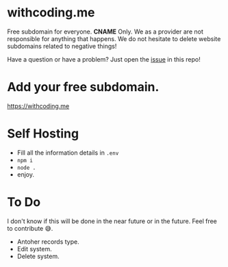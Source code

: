 # withcoding.me

Free subdomain for everyone. **CNAME** Only. We as a provider are not responsible for anything that happens. We do not hesitate to delete website subdomains related to negative things!

Have a question or have a problem? Just open the [issue](https://github.com/JastinXyz/withcoding.me/issues) in this repo!

# Add your free subdomain.
https://withcoding.me

# Self Hosting
- Fill all the information details in `.env`
- `npm i`
- `node .`
- enjoy.


# To Do
I don't know if this will be done in the near future or in the future. Feel free to contribute 😅️.

- Antoher records type.
- Edit system.
- Delete system.
